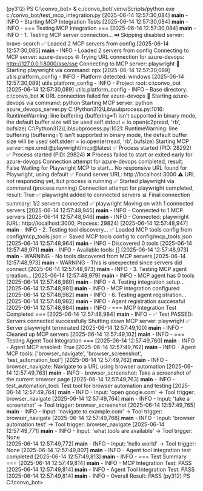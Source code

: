 (py312) PS C:\convo_bot> & c:/convo_bot/.venv/Scripts/python.exe c:/convo_bot/test_mcp_integration.py
[2025-06-14 12:57:30,084] __main__ - INFO - Starting MCP Integration Tests
[2025-06-14 12:57:30,084] __main__ - INFO - === Testing MCP Integration ===
[2025-06-14 12:57:30,084] __main__ - INFO - 1. Testing MCP server connection...
⏭️ Skipping disabled server: brave-search
✅ Loaded 2 MCP servers from config
[2025-06-14 12:57:30,085] __main__ - INFO - Loaded 2 servers from config
Connecting to MCP server: azure-devops
🌐 Trying URL connection for azure-devops: http://127.0.0.1:8000/sse/sse
Connecting to MCP server: playwright
🚀 Starting playwright via command: npx
[2025-06-14 12:57:30,089] utils.platform_config - INFO - Platform detected: windows
[2025-06-14 12:57:30,089] utils.platform_config - INFO - Project root: c:\convo_bot
[2025-06-14 12:57:30,089] utils.platform_config - INFO - Base directory: c:\convo_bot
❌ URL connection failed for azure-devops
🚀 Starting azure-devops via command: python
Starting MCP server: python azure_devops_server.py
C:\Python312\Lib\subprocess.py:1016: RuntimeWarning: line buffering (buffering=1) isn't supported in binary mode, the default buffer size will be used
  self.stdout = io.open(c2pread, 'rb', bufsize)
C:\Python312\Lib\subprocess.py:1021: RuntimeWarning: line buffering (buffering=1) isn't supported in binary mode, the default buffer size will be used
  self.stderr = io.open(errread, 'rb', bufsize)
Starting MCP server: npx.cmd @playwright/mcp@latest
  ✅ Process started (PID: 28292)
  ✅ Process started (PID: 29824)
❌ Process failed to start or exited early for azure-devops
Connection attempt for azure-devops completed, result: False
  Waiting for Playwright MCP to start...
  No responsive URL found for Playwright, using default
✅ Found server URL: http://localhost:3000
⚠️ URL not responding yet, but process is running
✅ Started playwright via command (process running)
Connection attempt for playwright completed, result: True
✅ playwright added to connected servers
📊 Final connection summary: 1/2 servers connected
  ✅ playwright
Moving on with 1 connected servers
[2025-06-14 12:57:48,945] __main__ - INFO - Connected to 1 MCP servers
[2025-06-14 12:57:48,946] __main__ - INFO -   Connected: playwright (URL: http://localhost:3000, Process: 29824)
[2025-06-14 12:57:48,947] __main__ - INFO - 2. Testing tool discovery...
✅ Loaded MCP tools config from config/mcp_tools.json
✅ Saved MCP tools config to config/mcp_tools.json
[2025-06-14 12:57:48,964] __main__ - INFO - Discovered 0 tools
[2025-06-14 12:57:48,971] __main__ - INFO - Available tools: []
[2025-06-14 12:57:48,973] __main__ - WARNING - No tools discovered from MCP servers
[2025-06-14 12:57:48,973] __main__ - WARNING - This is unexpected since servers did connect
[2025-06-14 12:57:48,973] __main__ - INFO - 3. Testing MCP agent creation...
[2025-06-14 12:57:48,979] __main__ - INFO - MCP agent has 0 tools
[2025-06-14 12:57:48,980] __main__ - INFO - 4. Testing integration setup...
[2025-06-14 12:57:48,981] __main__ - INFO - MCP integration configured
[2025-06-14 12:57:48,982] __main__ - INFO - 6. Testing agent registration...
[2025-06-14 12:57:48,982] __main__ - INFO - Agent registration successful
[2025-06-14 12:57:48,984] __main__ - INFO - === MCP Integration Test Completed ===
[2025-06-14 12:57:48,984] __main__ - INFO - ✅ Test PASSED: Servers connected successfully
Shutting down MCP server: playwright
  ✅ Server playwright terminated
[2025-06-14 12:57:49,100] __main__ - INFO - Cleaned up MCP servers
[2025-06-14 12:57:49,102] __main__ - INFO - === Testing Agent Tool Integration ===
[2025-06-14 12:57:49,760] __main__ - INFO - Agent MCP enabled: True
[2025-06-14 12:57:49,762] __main__ - INFO - Agent MCP tools: ['browser_navigate', 'browser_screenshot', 'test_automation_tool']
[2025-06-14 12:57:49,762] __main__ - INFO -   browser_navigate: Navigate to a URL using browser automation
[2025-06-14 12:57:49,763] __main__ - INFO -   browser_screenshot: Take a screenshot of the current browser page
[2025-06-14 12:57:49,763] __main__ - INFO -   test_automation_tool: Test tool for browser automation and testing
[2025-06-14 12:57:49,764] __main__ - INFO - Input: 'open google.com' -> Tool trigger: browser_navigate
[2025-06-14 12:57:49,764] __main__ - INFO - Input: 'take a screenshot' -> Tool trigger: browser_screenshot
[2025-06-14 12:57:49,765] __main__ - INFO - Input: 'navigate to example.com' -> Tool trigger: browser_navigate
[2025-06-14 12:57:49,768] __main__ - INFO - Input: 'browser automation test' -> Tool trigger: browser_navigate
[2025-06-14 12:57:49,771] __main__ - INFO - Input: 'what tools are available' -> Tool trigger: None   
[2025-06-14 12:57:49,772] __main__ - INFO - Input: 'hello world' -> Tool trigger: None
[2025-06-14 12:57:49,807] __main__ - INFO - Agent tool integration test completed
[2025-06-14 12:57:49,813] __main__ - INFO - === Test Summary ===
[2025-06-14 12:57:49,814] __main__ - INFO - MCP Integration Test: PASS
[2025-06-14 12:57:49,814] __main__ - INFO - Agent Tool Integration Test: PASS
[2025-06-14 12:57:49,814] __main__ - INFO - Overall Result: PASS
(py312) PS C:\convo_bot> 